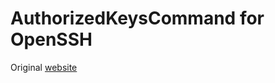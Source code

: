 # AuthorizedKeysCommand for OpenSSH

Original [website](http://marc.xn--wckerlin-0za.ch/computer/blog/ssh_and_ldap)




